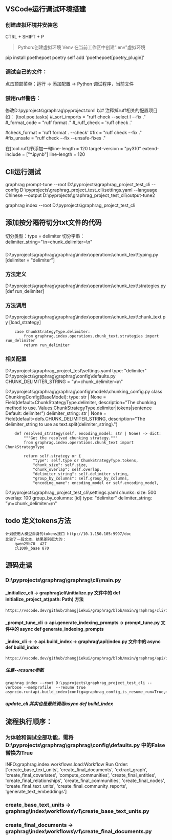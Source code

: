 ## VSCode运行调试环境搭建

### 创建虚拟环境并安装包
CTRL + SHIPT + P
> Python:创建虚拟环境
  Venv 在当前工作区中创建".env"虚拟环境 

pip install poethepoet
poetry self add 'poethepoet[poetry_plugin]'



### 调试自己的文件：
点击顶部菜单：运行 -> 添加配置 -> Python 调试程序，当前文件

### 禁用ruff警告：
修改D:\pyprojects\graphrag\pyproject.toml
以# 注释掉ruff相关的配置项目
如：
[tool.poe.tasks]
#_sort_imports = "ruff check --select I --fix ."
#_format_code = "ruff format  ."
#_ruff_check = 'ruff check .'

#check_format = 'ruff format . --check'
#fix = "ruff check --fix ."
#fix_unsafe = "ruff check --fix --unsafe-fixes ."

在[tool.ruff]节添加一句line-length = 120
target-version = "py310"
extend-include = ["*.ipynb"]
line-length = 120


## Cli运行测试
graphrag prompt-tune --root D:\pyprojects\graphrag_project_test_cli   --config D:\pyprojects\graphrag_project_test_cli\settings.yaml --language Chinese --output D:\pyprojects\graphrag_project_test_cli\output-tune2

graphrag index --root D:\pyprojects\graphrag_project_test_cli


## 添加按分隔符切分txt文件的代码
切分类型：type = delimiter
切分字串：delimiter_string="\n=chunk_delimiter=\n"

### 
D:\pyprojects\graphrag\graphrag\index\operations\chunk_text\typing.py [delimiter = "delimiter"]
### 方法定义
D:\pyprojects\graphrag\graphrag\index\operations\chunk_text\strategies.py [def run_delimiter]
### 方法调用
D:\pyprojects\graphrag\graphrag\index\operations\chunk_text\chunk_text.py [load_strategy]

        case ChunkStrategyType.delimiter:
            from graphrag.index.operations.chunk_text.strategies import run_delimiter
            return run_delimiter

### 相关配置
D:\pyprojects\graphrag_project_test\settings.yaml 
        type: "delimiter"
D:\pyprojects\graphrag\graphrag\config\defaults.py
        CHUNK_DELIMITER_STRING = "\n=chunk_delimiter=\n"

D:\pyprojects\graphrag\graphrag\config\models\chunking_config.py
    class ChunkingConfig(BaseModel):
        type: str | None = Field(default=ChunkStrategyType.delimiter, description="The chunking method to use. Values:ChunkStrategyType.delimiter|tokens|sentence Default: delimiter")
        delimiter_string: str | None = Field(default=defs.CHUNK_DELIMITER_STRING, description="The delimiter_string to use as text.split(delimiter_string).")

        def resolved_strategy(self, encoding_model: str | None) -> dict:
            """Get the resolved chunking strategy."""
            from graphrag.index.operations.chunk_text import ChunkStrategyType

            return self.strategy or {
                "type": self.type or ChunkStrategyType.tokens,
                "chunk_size": self.size,
                "chunk_overlap": self.overlap,
                "delimiter_string": self.delimiter_string,
                "group_by_columns": self.group_by_columns,
                "encoding_name": encoding_model or self.encoding_model,

D:\pyprojects\graphrag_project_test_cli\settings.yaml
    chunks:
        size: 500
        overlap: 100
        group_by_columns: [id]
        type: "delimiter"
        delimiter_string: "\n=chunk_delimiter=\n"

    

## todo 定义tokens方法

    计划使用大模型自身的tokens接口 http://10.1.150.105:9997/doc
    比较了一段文本，结果差别挺大的：
        qwen25b70  427
        cl100k_base 870

## 源码走读

### D:\pyprojects\graphrag\graphrag\cli\main.py
#### _initialize_cli  -> graphrag\cli\initialize.py 文件中的 def initialize_project_at(path: Path) 方法
    https://vscode.dev/github/zhangjiekui/graphrag/blob/main/graphrag/cli/initialize.py#L28

#### _prompt_tune_cli -> api.generate_indexing_prompts -> prompt_tune.py 文件中的  async def generate_indexing_prompts

#### _index_cli -> -> api.build_index -> graphrag\api\index.py 文件中的 async def build_index
    https://vscode.dev/github/zhangjiekui/graphrag/blob/main/graphrag/api/index.py#L23
##### 注意--resume参数
    graphrag index --root D:\pyprojects\graphrag_project_test_cli --verbose --memprofile  --resume true
    asyncio.run(api.build_index(config=graphrag_config,is_resume_run=True,memory_profile=True))
##### update_cli 其实也是最终调用async def build_index


## 流程执行顺序：
### 为体验和调试全部功能，需将D:\pyprojects\graphrag\graphrag\config\defaults.py 中的False替换为True

INFO:graphrag.index.workflows.load:Workflow Run Order: 
['create_base_text_units', 'create_final_documents', 'extract_graph', 'create_final_covariates', 'compute_communities', 'create_final_entities', 'create_final_relationships', 'create_final_communities', 'create_final_nodes', 'create_final_text_units', 'create_final_community_reports', 'generate_text_embeddings']

### create_base_text_units  -> graphrag\index\workflows\v1\create_base_text_units.py
### create_final_documents  -> graphrag\index\workflows\v1\create_final_documents.py